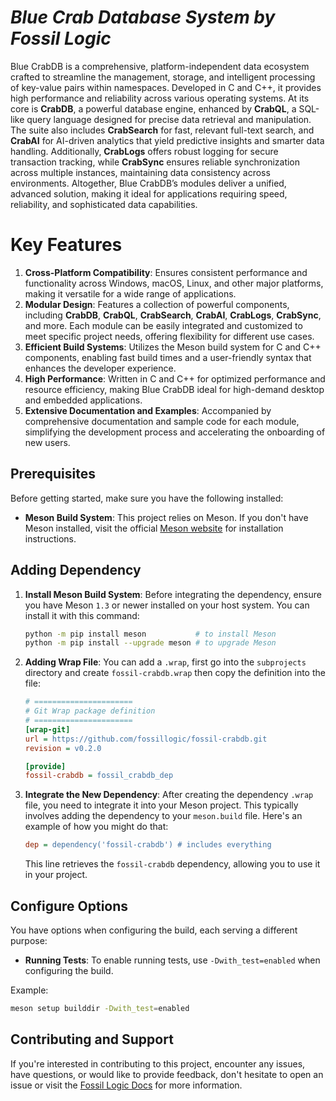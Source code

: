# ***Blue Crab Database System by Fossil Logic***

Blue CrabDB is a comprehensive, platform-independent data ecosystem crafted to streamline the management, storage, and intelligent processing of key-value pairs within namespaces. Developed in C and C++, it provides high performance and reliability across various operating systems. At its core is **CrabDB**, a powerful database engine, enhanced by **CrabQL**, a SQL-like query language designed for precise data retrieval and manipulation. The suite also includes **CrabSearch** for fast, relevant full-text search, and **CrabAI** for AI-driven analytics that yield predictive insights and smarter data handling. Additionally, **CrabLogs** offers robust logging for secure transaction tracking, while **CrabSync** ensures reliable synchronization across multiple instances, maintaining data consistency across environments. Altogether, Blue CrabDB’s modules deliver a unified, advanced solution, making it ideal for applications requiring speed, reliability, and sophisticated data capabilities.

# Key Features

1. **Cross-Platform Compatibility**: Ensures consistent performance and functionality across Windows, macOS, Linux, and other major platforms, making it versatile for a wide range of applications.
2. **Modular Design**: Features a collection of powerful components, including **CrabDB**, **CrabQL**, **CrabSearch**, **CrabAI**, **CrabLogs**, **CrabSync**, and more. Each module can be easily integrated and customized to meet specific project needs, offering flexibility for different use cases.
3. **Efficient Build Systems**: Utilizes the Meson build system for C and C++ components, enabling fast build times and a user-friendly syntax that enhances the developer experience.
4. **High Performance**: Written in C and C++ for optimized performance and resource efficiency, making Blue CrabDB ideal for high-demand desktop and embedded applications.
5. **Extensive Documentation and Examples**: Accompanied by comprehensive documentation and sample code for each module, simplifying the development process and accelerating the onboarding of new users.

## Prerequisites

Before getting started, make sure you have the following installed:

- **Meson Build System**: This project relies on Meson. If you don't have Meson installed, visit the official [Meson website](https://mesonbuild.com/Getting-meson.html) for installation instructions.

## Adding Dependency

1. **Install Meson Build System**: Before integrating the dependency, ensure you have Meson `1.3` or newer installed on your host system. You can install it with this command:

   ```sh
   python -m pip install meson           # to install Meson
   python -m pip install --upgrade meson # to upgrade Meson
   ```

2. **Adding Wrap File**: You can add a `.wrap`, first go into the `subprojects` directory and create `fossil-crabdb.wrap` then copy the definition into the file:

   ```ini
   # ======================
   # Git Wrap package definition
   # ======================
   [wrap-git]
   url = https://github.com/fossillogic/fossil-crabdb.git
   revision = v0.2.0

   [provide]
   fossil-crabdb = fossil_crabdb_dep
   ```

3. **Integrate the New Dependency**: After creating the dependency `.wrap` file, you need to integrate it into your Meson project. This typically involves adding the dependency to your `meson.build` file. Here's an example of how you might do that:

   ```ini
   dep = dependency('fossil-crabdb') # includes everything
   ```

   This line retrieves the `fossil-crabdb` dependency, allowing you to use it in your project.

## Configure Options

You have options when configuring the build, each serving a different purpose:

- **Running Tests**: To enable running tests, use `-Dwith_test=enabled` when configuring the build.

Example:

```sh
meson setup builddir -Dwith_test=enabled
```

## Contributing and Support

If you're interested in contributing to this project, encounter any issues, have questions, or would like to provide feedback, don't hesitate to open an issue or visit the [Fossil Logic Docs](https://fossillogic.com/docs) for more information.

